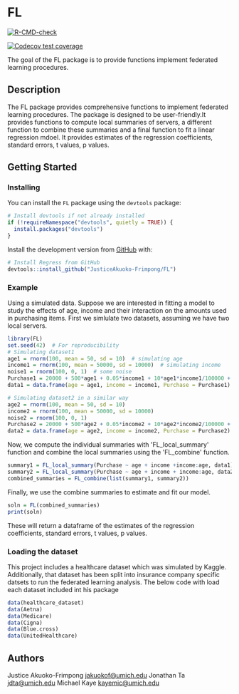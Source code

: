 # FL
[![R-CMD-check](https://github.com/JusticeAkuoko-Frimpong/Regress/workflows/R-CMD-check/badge.svg)](https://github.com/JusticeAkuoko-Frimpong/FL/actions)
<!-- badges: start -->
  [![Codecov test coverage](https://codecov.io/gh/JusticeAkuoko-Frimpong/FL/branch/main/graph/badge.svg)](https://app.codecov.io/gh/JusticeAkuoko-Frimpong/FL?branch=main)
  <!-- badges: end -->

 
The goal of the FL package is to provide functions implement federated learning procedures.
## Description
The FL package provides comprehensive functions to implement federated learning procedures. The package is designed to be user-friendly.It provides functions to compute local summaries of servers, a different function to combine these summaries and a final function to fit a linear regression mdoel. It provides estimates of the regression coefficients, standard errors, t values, p values.

## Getting Started

### Installing
You can install the `FL` package using the `devtools` package:
```r
# Install devtools if not already installed
if (!requireNamespace("devtools", quietly = TRUE)) {
  install.packages("devtools")
}
```
Install the development version from [GitHub](https://github.com/) with:
```r
# Install Regress from GitHub
devtools::install_github("JusticeAkuoko-Frimpong/FL")
```
### Example
Using a simulated data. Suppose we are interested in fitting a model to study the effects of age, income and their interaction on the amounts used in purchasing items. First we simlulate two datasets, assuming we have two local servers.
```r
library(FL)
set.seed(42)  # For reproducibility
# Simulating dataset1
age1 = rnorm(100, mean = 50, sd = 10)  # simulating age
income1 = rnorm(100, mean = 50000, sd = 10000)  # simulating income
noise1 = rnorm(100, 0, 1)  # some noise
Purchase1 = 20000 + 500*age1 + 0.05*income1 + 10*age1*income1/100000 + noise1  # creating a relationship for Purchase
data1 = data.frame(age = age1, income = income1, Purchase = Purchase1)

# Simulating dataset2 in a similar way
age2 = rnorm(100, mean = 50, sd = 10)
income2 = rnorm(100, mean = 50000, sd = 10000)
noise2 = rnorm(100, 0, 1) 
Purchase2 = 20000 + 500*age2 + 0.05*income2 + 10*age2*income2/100000 + noise2
data2 = data.frame(age = age2, income = income2, Purchase = Purchase2)
```
Now, we compute the individual summaries with 'FL_local_summary' function and combine the local summaries using the 'FL_combine' function.
```r
summary1 = FL_local_summary(Purchase ~ age + income +income:age, data1)
summary2 = FL_local_summary(Purchase ~ age + income + income:age, data2)
combined_summaries = FL_combine(list(summary1, summary2))
```
Finally, we use the combine summaries to estimate and fit our model.
```r
soln = FL(combined_summaries)
print(soln)
```
These will return a dataframe of the estimates of the regression coefficients, standard errors, t values, p values.

### Loading the dataset
This project includes a healthcare dataset which was simulated by Kaggle.  Additionally, that dataset has been split into insurance company specific datsets to run the federated learning analysis.  The below code with load each dataset included int his package
```r
data(healthcare_dataset)
data(Aetna)
data(Medicare)
data(Cigna)
data(Blue.cross)
data(UnitedHealthcare)
```


## Authors
Justice Akuoko-Frimpong <jakuokof@umich.edu>
Jonathan Ta <jdta@umich.edu>
Michael Kaye <kayemic@umich.edu>

